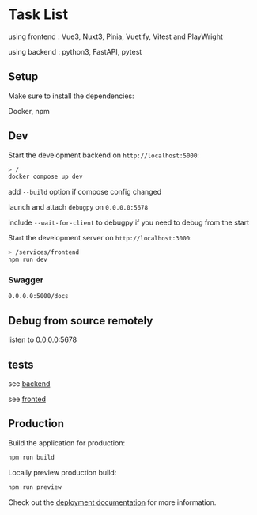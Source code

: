 # Task List

using frontend : Vue3, Nuxt3, Pinia, Vuetify, Vitest and PlayWright

using backend : python3, FastAPI, pytest

## Setup

Make sure to install the dependencies:

Docker, npm

## Dev

Start the development backend on `http://localhost:5000`:

```bash
> /
docker compose up dev
```
add `--build` option if compose config changed

launch and attach `debugpy` on `0.0.0.0:5678`

include `--wait-for-client` to debugpy if you need to debug from the start

Start the development server on `http://localhost:3000`:

```bash
> /services/frontend
npm run dev
```

### Swagger

`0.0.0.0:5000/docs`

## Debug from source remotely

listen to 0.0.0.0:5678

## tests

see [backend](./services/backend/README.md)

see [fronted](./services/frontend/README.md)

## Production

Build the application for production:

```bash
npm run build
```

Locally preview production build:

```bash
npm run preview
```

Check out the [deployment documentation](https://nuxt.com/docs/getting-started/deployment) for more information.